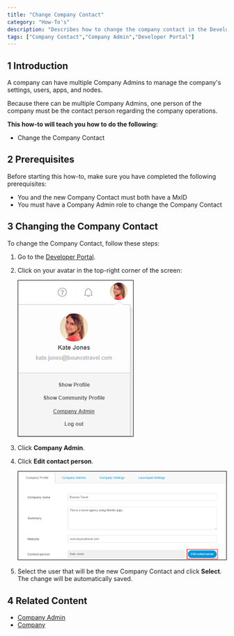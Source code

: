 ```yaml
---
title: "Change Company Contact"
category: "How-To's"
description: "Describes how to change the company contact in the Developer Portal."
tags: ["Company Contact","Company Admin","Developer Portal"]
---
```


## 1 Introduction

A company can have multiple Company Admins to manage the company's settings, users, apps, and nodes.

Because there can be multiple Company Admins, one person of the company must be the contact person regarding the company operations.

**This how-to will teach you how to do the following:**

* Change the Company Contact

## 2 Prerequisites

Before starting this how-to, make sure you have completed the following prerequisites:

* You and the new Company Contact must both have a MxID
* You must have a Company Admin role to change the Company Contact

## 3 Changing the Company Contact

To change the Company Contact, follow these steps:

1. Go to the [Developer Portal](http://home.mendix.com).
2.  Click on your avatar in the top-right corner of the screen:

    ![](attachments/companyadmin/company-admin.png)

3. Click **Company Admin**.
4.  Click **Edit contact person**.

    ![](attachments/companyadmin/change-companycontact.png)

5. Select the user that will be the new Company Contact and click **Select**. The change will be automatically saved.    

## 4 Related Content

* [Company Admin](/developerportal/companyadmin)
* [Company](/developerportal/companyadmin/company)
